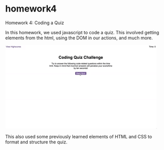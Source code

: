 # homework4
Homework 4: Coding a Quiz

In this homework, 
we used javascript to code a quiz.
This involved getting elements from the html, using the DOM in our actions, and much more.

<img src="04-web-apis-homework-demo.gif">

This also used some previously learned elements of HTML and CSS to format and structure the quiz. 

